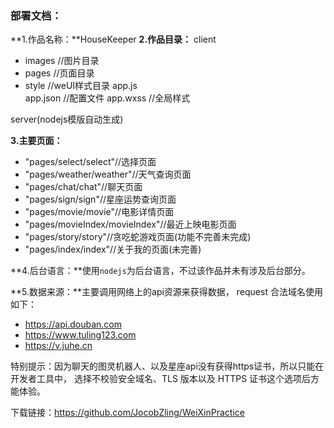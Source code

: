 ### 部署文档：
**1.作品名称：**HouseKeeper
**2.作品目录：**
client

- images 				  //图片目录
- pages				 //页面目录
- style  				//weUI样式目录
app.js				
app.json				//配置文件
app.wxss				//全局样式

server(nodejs模版自动生成)

**3.主要页面：**
- "pages/select/select"//选择页面
- "pages/weather/weather"//天气查询页面
- "pages/chat/chat"//聊天页面
- "pages/sign/sign"//星座运势查询页面
- "pages/movie/movie"//电影详情页面
- "pages/movieIndex/movieIndex"//最近上映电影页面  
- "pages/story/story"//贪吃蛇游戏页面(功能不完善未完成)  
- "pages/index/index"//关于我的页面(未完善)

**4.后台语言：**使用`nodejs`为后台语言，不过该作品并未有涉及后台部分。

**5.数据来源：**主要调用网络上的api资源来获得数据，
request 合法域名使用如下：
- https://api.douban.com
- https://www.tuling123.com
- https://v.juhe.cn

特别提示：因为聊天的图灵机器人、以及星座api没有获得https证书，所以只能在开发者工具中，
选择不校验安全域名、TLS 版本以及 HTTPS 证书这个选项后方能体验。

下载链接：https://github.com/JocobZling/WeiXinPractice
